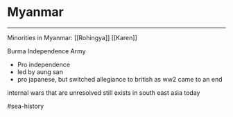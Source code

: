 # Myanmar
---
Minorities in Myanmar:
[[Rohingya]]
[[Karen]]

Burma Independence Army
- Pro independence
- led by aung san
- pro japanese, but switched allegiance to british as ww2 came to an end


internal wars that are unresolved still exists in south east asia today

#sea-history 